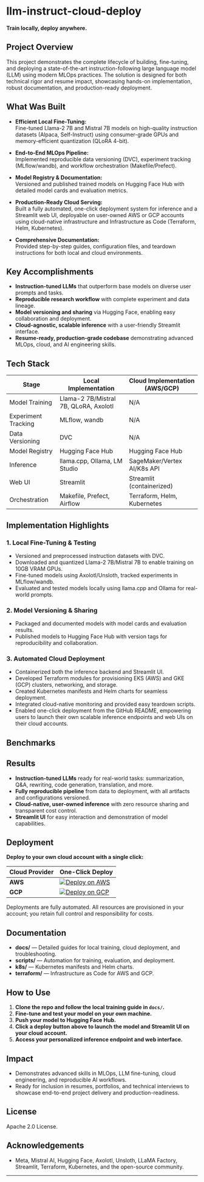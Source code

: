 # llm-instruct-cloud-deploy

**Train locally, deploy anywhere.**

## Project Overview

This project demonstrates the complete lifecycle of building, fine-tuning, and deploying a state-of-the-art instruction-following large language model (LLM) using modern MLOps practices. The solution is designed for both technical rigor and resume impact, showcasing hands-on implementation, robust documentation, and production-ready deployment.

## What Was Built

- **Efficient Local Fine-Tuning:**  
  Fine-tuned Llama-2 7B and Mistral 7B models on high-quality instruction datasets (Alpaca, Self-Instruct) using consumer-grade GPUs and memory-efficient quantization (QLoRA 4-bit).

- **End-to-End MLOps Pipeline:**  
  Implemented reproducible data versioning (DVC), experiment tracking (MLflow/wandb), and workflow orchestration (Makefile/Prefect).

- **Model Registry & Documentation:**  
  Versioned and published trained models on Hugging Face Hub with detailed model cards and evaluation metrics.

- **Production-Ready Cloud Serving:**  
  Built a fully automated, one-click deployment system for inference and a Streamlit web UI, deployable on user-owned AWS or GCP accounts using cloud-native infrastructure and Infrastructure as Code (Terraform, Helm, Kubernetes).

- **Comprehensive Documentation:**  
  Provided step-by-step guides, configuration files, and teardown instructions for both local and cloud environments.

## Key Accomplishments

- **Instruction-tuned LLMs** that outperform base models on diverse user prompts and tasks.
- **Reproducible research workflow** with complete experiment and data lineage.
- **Model versioning and sharing** via Hugging Face, enabling easy collaboration and deployment.
- **Cloud-agnostic, scalable inference** with a user-friendly Streamlit interface.
- **Resume-ready, production-grade codebase** demonstrating advanced MLOps, cloud, and AI engineering skills.

## Tech Stack

| Stage              | Local Implementation                        | Cloud Implementation (AWS/GCP)     |
|--------------------|---------------------------------------------|------------------------------------|
| Model Training     | Llama-2 7B/Mistral 7B, QLoRA, Axolotl       | N/A                                |
| Experiment Tracking| MLflow, wandb                               | N/A                                |
| Data Versioning    | DVC                                         | N/A                                |
| Model Registry     | Hugging Face Hub                            | Hugging Face Hub                   |
| Inference          | llama.cpp, Ollama, LM Studio                | SageMaker/Vertex AI/K8s API        |
| Web UI             | Streamlit                                   | Streamlit (containerized)          |
| Orchestration      | Makefile, Prefect, Airflow                  | Terraform, Helm, Kubernetes        |

## Implementation Highlights

### 1. Local Fine-Tuning & Testing

- Versioned and preprocessed instruction datasets with DVC.
- Downloaded and quantized Llama-2 7B/Mistral 7B to enable training on 10GB VRAM GPUs.
- Fine-tuned models using Axolotl/Unsloth, tracked experiments in MLflow/wandb.
- Evaluated and tested models locally using llama.cpp and Ollama for real-world prompts.

### 2. Model Versioning & Sharing

- Packaged and documented models with model cards and evaluation results.
- Published models to Hugging Face Hub with version tags for reproducibility and collaboration.

### 3. Automated Cloud Deployment

- Containerized both the inference backend and Streamlit UI.
- Developed Terraform modules for provisioning EKS (AWS) and GKE (GCP) clusters, networking, and storage.
- Created Kubernetes manifests and Helm charts for seamless deployment.
- Integrated cloud-native monitoring and provided easy teardown scripts.
- Enabled one-click deployment from the GitHub README, empowering users to launch their own scalable inference endpoints and web UIs on their cloud accounts.

## Benchmarks

## Results

- **Instruction-tuned LLMs** ready for real-world tasks: summarization, Q&A, rewriting, code generation, translation, and more.
- **Fully reproducible pipeline** from data to deployment, with all artifacts and configurations versioned.
- **Cloud-native, user-owned inference** with zero resource sharing and transparent cost control.
- **Streamlit UI** for easy interaction and demonstration of model capabilities.

## Deployment

**Deploy to your own cloud account with a single click:**

| Cloud Provider | One-Click Deploy |
|----------------|------------------|
| **AWS**        | [![Deploy on AWS](https://img.shields.io/badge/Deploy-AWS-blue?logo=amazon-aws)](https://github.com/llm-instruct-cloud-deploy/actions/workflows/deploy-aws.yml) |
| **GCP**        | [![Deploy on GCP](https://img.shields.io/badge/Deploy-GCP-orange?logo=google-cloud)](https://github.com/llm-instruct-cloud-deploy/actions/workflows/deploy-gcp.yml) |

Deployments are fully automated. All resources are provisioned in your account; you retain full control and responsibility for costs.

## Documentation

- **docs/** — Detailed guides for local training, cloud deployment, and troubleshooting.
- **scripts/** — Automation for training, evaluation, and deployment.
- **k8s/** — Kubernetes manifests and Helm charts.
- **terraform/** — Infrastructure as Code for AWS and GCP.

## How to Use

1. **Clone the repo and follow the local training guide in `docs/`.**
2. **Fine-tune and test your model on your own machine.**
3. **Push your model to Hugging Face Hub.**
4. **Click a deploy button above to launch the model and Streamlit UI on your cloud account.**
5. **Access your personalized inference endpoint and web interface.**

## Impact

- Demonstrates advanced skills in MLOps, LLM fine-tuning, cloud engineering, and reproducible AI workflows.
- Ready for inclusion in resumes, portfolios, and technical interviews to showcase end-to-end project delivery and production-readiness.

## License

Apache 2.0 License.

## Acknowledgements

- Meta, Mistral AI, Hugging Face, Axolotl, Unsloth, LLaMA Factory, Streamlit, Terraform, Kubernetes, and the open-source community.

---


